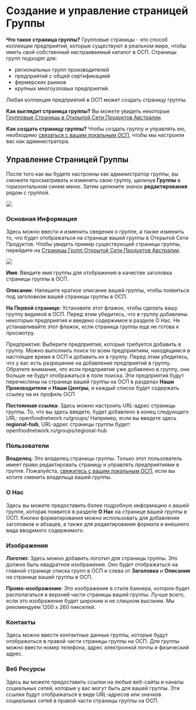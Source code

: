 # Создание и управление страницей Группы

**Что такое страница группы?** Групповые страницы - это способ коллекции предприятий, которые существуют в реальном мире, чтобы иметь свой собственный настраиваемый каталог в ОСП. Страницы групп подходят для:

* региональных групп производителей
* предприятий с общей сертификацией
* фермерских рынков
* крупных многоузловых предприятий.

Любая коллекция предприятий в ОСП может создать страницу группы.

**Как выглядит страница группы?** Вы можете увидеть некоторые [Групповые Страницы в Открытой Сети Продуктов Австралии](https://openfoodnetwork.org.au/groups).

**Как создать страницу группы?** Чтобы создать группу и управлять ею, необходимо [связаться с вашим локальным ОСП](https://www.openfoodnetwork.org/find-your-local-open-food-network/), чтобы мы настроили вас как администратора.

## Управление Страницей Группы

После того как вы будете настроены как администратор группы, вы сможете просматривать и изменять свою группу, щелкнув **Группы** в горизонтальном синем меню. Затем щелкните значок **редактирования** рядом с группой.

![](../../.gitbook/assets/screen-shot-2019-11-14-at-11.28.47-am.png)

### **Основная Информация**

Здесь можно ввести и изменить сведения о группе, а также изменить то, что будет отображаться на странице вашей группы в Открытой Сети Продуктов. Чтобы увидеть пример существующей страницы группы, перейдите на [Страницы Групп Открытой Сети Продуктов Австралии](https://openfoodnetwork.org.au/groups).

![](../../.gitbook/assets/screen-shot-2019-11-14-at-11.31.45-am.png)

**Имя**: Введите имя группы для отображения в качестве заголовка страницы группы в ОСП.

**Описание**: Напишите краткое описание вашей группы, чтобы появиться под заголовком вашей страницы группы в ОСП.

**На Первой странице:** Установите этот флажок, чтобы сделать вашу группу видимой в ОСП. Перед этим убедитесь, что в группу добавлены некоторые предприятия и введено содержимое в разделе О Нас. Не устанавливайте этот флажок, если страница группы еще не готова к просмотру.

Предприятия: Выберите предприятия, которые требуется добавить в группу. Можно выполнить поиск по всем предприятиям, находящимся в настоящее время в ОСП и добавить их в группу. Перед этим убедитесь, что у вас есть разрешение на добавление предприятий в группу. Обратите внимание, что если предприятие уже добавлено в группу, они больше не будут отображаться в поле поиска. Эти предприятия будут перечислены на странице вашей группы на ОСП в разделах **Наши Производители** и **Наши Центры**, и каждый список будет содержать ссылку на их профиль ОСП

**Постоянная ссылка**: Здесь можно настроить URL-адрес страницы группы. То, что вы здесь введете, будет добавлено в конец следующего URL: openfoodnetwork.ru/groups/ Например, если вы введете здесь **regional-hub**, URL-адрес страницы группы будет: openfoodnetwork.ru/groups/regional-hub

### Пользователи

**Владелец**: Это владелец страницы группы. Только этот пользователь имеет право редактировать страницу и управлять предприятиями в группе. Пожалуйста, [свяжитесь с вашим локальным ОСП](https://www.openfoodnetwork.org/find-your-local-open-food-network/), если вы хотите сменить владельца вашей группы.

### О Нас

Здесь вы можете предоставить более подробную информацию о вашей группе, которая появится в разделе **О Нас** на странице вашей группы в ОСП. Кнопки форматирования можно использовать для добавления заголовков и абзацев, а также для редактирования формата и внешнего вида вводимого содержимого.

### Изображения

**Логотип**: Здесь можно добавить логотип для страницы группы. Это должно быть квадратное изображение. Оно будет отображаться на главной странице списка групп в ОСП и слева от **Заголовка** и **Описания** на странице вашей группы в ОСП.

**Промо-изображение**: Это изображение в стиле баннера, которое будет располагаться в верхней части страницы вашей группы. Лучше всего, если это изображение будет широким и не слишком высоким. Мы рекомендуем 1200 х 260 пикселей.

### Контакты

Здесь можно ввести контактные данные группы, которые будут отображаться в правой части страницы группы на ОСП. Для группы можно ввести номер телефона, адрес электронной почты и физический адрес.

### Веб Ресурсы

Здесь вы можете предоставить ссылки на любые веб-сайты и каналы социальных сетей, которые у вас могут быть для вашей группы. Эти ссылки будут отображаться в виде URL-адресов или значков социальных сетей в правой части страницы группы на ОСП.

